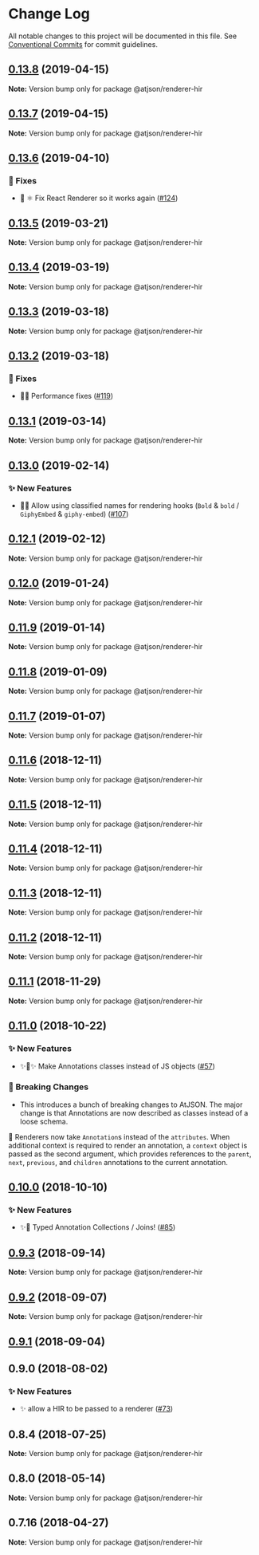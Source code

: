 # Change Log

All notable changes to this project will be documented in this file.
See [Conventional Commits](https://conventionalcommits.org) for commit guidelines.

## [0.13.8](https://github.com/CondeNast-Copilot/atjson/compare/@atjson/renderer-hir@0.13.7...@atjson/renderer-hir@0.13.8) (2019-04-15)

**Note:** Version bump only for package @atjson/renderer-hir





## [0.13.7](https://github.com/CondeNast-Copilot/atjson/compare/@atjson/renderer-hir@0.13.6...@atjson/renderer-hir@0.13.7) (2019-04-15)

**Note:** Version bump only for package @atjson/renderer-hir





## [0.13.6](https://github.com/CondeNast-Copilot/atjson/compare/@atjson/renderer-hir@0.13.5...@atjson/renderer-hir@0.13.6) (2019-04-10)


### 🐛 Fixes

* 🐛 ⚛️ Fix React Renderer so it works again ([#124](https://github.com/CondeNast-Copilot/atjson/issues/124))



## [0.13.5](https://github.com/CondeNast-Copilot/atjson/compare/@atjson/renderer-hir@0.13.4...@atjson/renderer-hir@0.13.5) (2019-03-21)

**Note:** Version bump only for package @atjson/renderer-hir





## [0.13.4](https://github.com/CondeNast-Copilot/atjson/compare/@atjson/renderer-hir@0.13.3...@atjson/renderer-hir@0.13.4) (2019-03-19)

**Note:** Version bump only for package @atjson/renderer-hir





## [0.13.3](https://github.com/CondeNast-Copilot/atjson/compare/@atjson/renderer-hir@0.13.2...@atjson/renderer-hir@0.13.3) (2019-03-18)

**Note:** Version bump only for package @atjson/renderer-hir





## [0.13.2](https://github.com/CondeNast-Copilot/atjson/compare/@atjson/renderer-hir@0.13.1...@atjson/renderer-hir@0.13.2) (2019-03-18)


### 🐛 Fixes

* 🚀🐛 Performance fixes ([#119](https://github.com/CondeNast-Copilot/atjson/issues/119))



## [0.13.1](https://github.com/CondeNast-Copilot/atjson/compare/@atjson/renderer-hir@0.13.0...@atjson/renderer-hir@0.13.1) (2019-03-14)

**Note:** Version bump only for package @atjson/renderer-hir





## [0.13.0](https://github.com/CondeNast-Copilot/atjson/compare/@atjson/renderer-hir@0.12.1...@atjson/renderer-hir@0.13.0) (2019-02-14)


### ✨ New Features

* 🍢✨ Allow using classified names for rendering hooks (`Bold` & `bold` / `GiphyEmbed` & `giphy-embed`) ([#107](https://github.com/CondeNast-Copilot/atjson/issues/107))



## [0.12.1](https://github.com/CondeNast-Copilot/atjson/compare/@atjson/renderer-hir@0.12.0...@atjson/renderer-hir@0.12.1) (2019-02-12)

**Note:** Version bump only for package @atjson/renderer-hir





## [0.12.0](https://github.com/CondeNast-Copilot/atjson/compare/@atjson/renderer-hir@0.11.9...@atjson/renderer-hir@0.12.0) (2019-01-24)

**Note:** Version bump only for package @atjson/renderer-hir





## [0.11.9](https://github.com/CondeNast-Copilot/atjson/compare/@atjson/renderer-hir@0.11.8...@atjson/renderer-hir@0.11.9) (2019-01-14)

**Note:** Version bump only for package @atjson/renderer-hir





## [0.11.8](https://github.com/CondeNast-Copilot/atjson/compare/@atjson/renderer-hir@0.11.7...@atjson/renderer-hir@0.11.8) (2019-01-09)

**Note:** Version bump only for package @atjson/renderer-hir





## [0.11.7](https://github.com/CondeNast-Copilot/atjson/compare/@atjson/renderer-hir@0.11.6...@atjson/renderer-hir@0.11.7) (2019-01-07)

**Note:** Version bump only for package @atjson/renderer-hir





## [0.11.6](https://github.com/CondeNast-Copilot/atjson/compare/@atjson/renderer-hir@0.11.5...@atjson/renderer-hir@0.11.6) (2018-12-11)

**Note:** Version bump only for package @atjson/renderer-hir





## [0.11.5](https://github.com/CondeNast-Copilot/atjson/compare/@atjson/renderer-hir@0.11.4...@atjson/renderer-hir@0.11.5) (2018-12-11)

**Note:** Version bump only for package @atjson/renderer-hir





## [0.11.4](https://github.com/CondeNast-Copilot/atjson/compare/@atjson/renderer-hir@0.11.3...@atjson/renderer-hir@0.11.4) (2018-12-11)

**Note:** Version bump only for package @atjson/renderer-hir





## [0.11.3](https://github.com/CondeNast-Copilot/atjson/compare/@atjson/renderer-hir@0.11.2...@atjson/renderer-hir@0.11.3) (2018-12-11)

**Note:** Version bump only for package @atjson/renderer-hir





## [0.11.2](https://github.com/CondeNast-Copilot/atjson/compare/@atjson/renderer-hir@0.11.1...@atjson/renderer-hir@0.11.2) (2018-12-11)

**Note:** Version bump only for package @atjson/renderer-hir


## [0.11.1](https://github.com/CondeNast-Copilot/atjson/compare/@atjson/renderer-hir@0.11.0...@atjson/renderer-hir@0.11.1) (2018-11-29)

**Note:** Version bump only for package @atjson/renderer-hir


## [0.11.0](https://github.com/CondeNast-Copilot/atjson/compare/@atjson/renderer-hir@0.10.0...@atjson/renderer-hir@0.11.0) (2018-10-22)


### ✨ New Features

* ✨👑✨ Make Annotations classes instead of JS objects ([#57](https://github.com/CondeNast-Copilot/atjson/issues/57))


### 🚨 Breaking Changes

* This introduces a bunch of breaking changes to AtJSON. The major change is that Annotations are now described as classes instead of a loose schema.

🎨 Renderers now take `Annotation`s instead of the `attributes`.  When additional context is required to render an annotation, a `context` object is passed as the second argument, which provides references to the `parent`, `next`, `previous`, and `children` annotations to the current annotation.


## [0.10.0](https://github.com/CondeNast-Copilot/atjson/compare/@atjson/renderer-hir@0.9.3...@atjson/renderer-hir@0.10.0) (2018-10-10)


### ✨ New Features

* ✨🤠 Typed Annotation Collections / Joins! ([#85](https://github.com/CondeNast-Copilot/atjson/issues/85))



## [0.9.3](https://github.com/CondeNast-Copilot/atjson/compare/@atjson/renderer-hir@0.9.2...@atjson/renderer-hir@0.9.3) (2018-09-14)

**Note:** Version bump only for package @atjson/renderer-hir


## [0.9.2](https://github.com/CondeNast-Copilot/atjson/compare/@atjson/renderer-hir@0.9.1...@atjson/renderer-hir@0.9.2) (2018-09-07)

**Note:** Version bump only for package @atjson/renderer-hir


## [0.9.1](https://github.com/CondeNast-Copilot/atjson/compare/@atjson/renderer-hir@0.9.0...@atjson/renderer-hir@0.9.1) (2018-09-04)

## 0.9.0 (2018-08-02)


### ✨ New Features

* ✨ allow a HIR to be passed to a renderer ([#73](https://github.com/CondeNast-Copilot/atjson/issues/73))

## 0.8.4 (2018-07-25)

**Note:** Version bump only for package @atjson/renderer-hir

## 0.8.0 (2018-05-14)

**Note:** Version bump only for package @atjson/renderer-hir

## 0.7.16 (2018-04-27)

**Note:** Version bump only for package @atjson/renderer-hir
